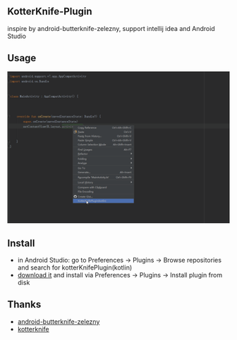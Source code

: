 ## KotterKnife-Plugin
inspire by android-butterknife-zelezny, support intellij idea and Android Studio

## Usage
![kotterknife-plugin](/art/kotterknife_screen_shot.gif)

## Install
 - in Android Studio: go to Preferences → Plugins → Browse repositories and search for kotterKnifePlugin(kotlin)
 - [download it](/KotterKnife-Plugin.jar) and install via Preferences → Plugins → Install plugin from disk

## Thanks
 - [android-butterknife-zelezny](https://github.com/avast/android-butterknife-zelezny)
 - [kotterknife](https://github.com/JakeWharton/kotterknife)
